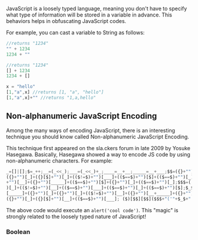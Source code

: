 JavaScript is a loosely typed language, meaning you don't have to specify what type of information will be stored in a variable in advance. This behaviors helps in obfuscating JavaScript codes.

For example, you can cast a variable to String as follows:
```js
//returns "1234"
"" + 1234
1234 + ""

//returns "1234"
[] + 1234
1234 + []

x = "hello"
[1,"a",x] //returns [1, "a", "hello"]
[1,"a",x]+"" //returns "1,a,hello"
```
## Non-alphanumeric JavaScript Encoding
Among the many ways of encoding JavaScript, there is an interesting technique you should know called Non-alphanumeric JavaScript Encoding.

This technique first appeared on the sla.ckers forum in late 2009 by Yosuke Hasegawa. Basically, Hasegawa showed a way to encode JS code by using non-alphanumeric characters. For example:
```js
_=[]|[];$=_++;__=(_<<_);___=(_<<_)+_;____=__+__;_____=__+___;$$=({}+"")[_____]+  
({}+"")[_]+({}[$]+"")[_]+(($!=$)+"")[___]+(($==$)+"")[$]+(($==$)+"")[_]+(($==$)  
+"")[__]+({}+"")[_____]+(($==$)+"")[$]+({}+"")[_]+(($==$)+"")[_];$$$=(($!=$)+""  
)[_]+(($!=$)+"")[__]+(($==$)+"")[___]+(($==$)+"")[_]+(($==$)+"")[$];$_$=({}+"")  
[_____]+({}+"")[_]+({}+"")[_]+(($!=$)+"")[__]+({}+"")[__+_____]+({}+"")[_____]+  
({}+"")[_]+({}[$]+"")[__]+(($==$)+"")[___]; ($)[$$][$$]($$$+"('"+$_$+"')")();
```

The above code would execute an `alert('cool code')`. This "magic" is strongly related to the loosely typed nature of JavaScript!
### Boolean